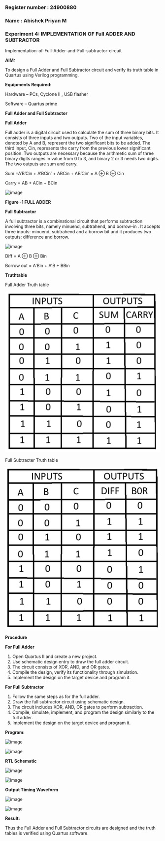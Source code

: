 ### Register number : 24900880
### Name : Abishek Priyan M
### Experiment 4: IMPLEMENTATION OF Full ADDER AND SUBTRACTOR

Implementation-of-Full-Adder-and-Full-subtractor-circuit

**AIM:**

To design a Full Adder and Full Subtractor circuit and verify its truth table in Quartus using Verilog programming.

**Equipments Required:**

Hardware – PCs, Cyclone II , USB flasher

Software – Quartus prime

**Full Adder and Full Subtractor**

**Full Adder**

Full adder is a digital circuit used to calculate the sum of three binary bits. It consists of three inputs and two outputs. Two of the input variables, denoted by A and B, represent the two significant bits to be added. The third input, Cin, represents the carry from the previous lower significant position. Two outputs are necessary because the arithmetic sum of three binary digits ranges in value from 0 to 3, and binary 2 or 3 needs two digits. The two outputs are sum and carry.

Sum =A’B’Cin + A’BCin’ + ABCin + AB’Cin’ = A ⊕ B ⊕ Cin 

Carry = AB + ACin + BCin

![image](https://github.com/naavaneetha/FULL_ADDER_SUBTRACTOR/assets/154305477/0f30ba51-5ffb-4198-845f-18e054f675e7)

**Figure -1 FULL ADDER**

**Full Subtractor**

A full subtractor is a combinational circuit that performs subtraction involving three bits, namely minuend, subtrahend, and borrow-in . It accepts three inputs: minuend, subtrahend and a borrow bit and it produces two outputs: difference and borrow.

![image](https://github.com/naavaneetha/FULL_ADDER_SUBTRACTOR/assets/154305477/02b24f51-ab51-4304-9ad6-7b81ffc1ead5)

Diff = A ⊕ B ⊕ Bin 

Borrow out = A'Bin + A'B + BBin

**Truthtable**

Full Adder Truth table

![Truth table add](image.png)

Full Subtracter Truth table

![Truth table sub](image-1.png)

**Procedure**

**For Full Adder**

1. Open Quartus II and create a new project. 
2. Use schematic design entry to draw the full adder circuit.
3. The circuit consists of XOR, AND, and OR gates. 
4. Compile the design, verify its functionality through simulation.
5. Implement the design on the target device and program it.

**For Full Subtractor**

1. Follow the same steps as for the full adder.
2. Draw the full subtractor circuit using schematic design.
3. The circuit includes XOR, AND, OR gates to perform subtraction.
4. Compile, simulate, implement, and program the design similarly to the full adder.
5. Implement the design on the target device and program it.
   
**Program:**


![image](https://github.com/user-attachments/assets/ba895332-0cad-4ae3-b1d2-5c6693c4d7a8)

![image](https://github.com/user-attachments/assets/a624e3df-def8-4dea-91ad-d638935f1ec6)


**RTL Schematic**

![image](https://github.com/user-attachments/assets/0843f758-e283-4e3c-8a0d-b38de66ee83e)

![image](https://github.com/user-attachments/assets/d9b7acb6-78fe-4e97-b297-6c71dd1ab667)

**Output Timing Waveform**

![image](https://github.com/user-attachments/assets/d767c2d1-b32a-43d7-acd5-b0f4f47e1b7f)

![image](https://github.com/user-attachments/assets/8a35c204-c6ab-478d-9e57-b8eaf5d11666)

**Result:**

Thus the Full Adder and Full Subtractor circuits are designed and the truth tables is verified using Quartus software.



